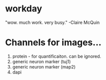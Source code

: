 # workday
"wow. much work. very busy." -Claire McQuin

# Channels for images...
1. protein - for quantificaiton. can be ignored.
2. generic neuron marker (tuj1)
3. generic neuron marker (map2)
4. dapi
